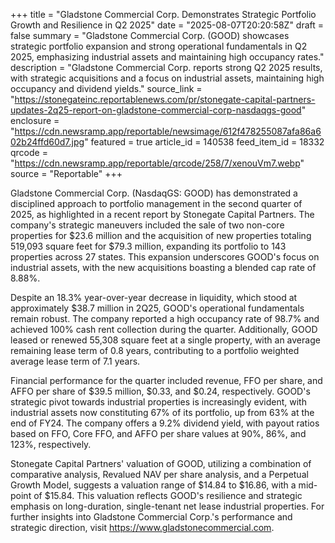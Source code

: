 +++
title = "Gladstone Commercial Corp. Demonstrates Strategic Portfolio Growth and Resilience in Q2 2025"
date = "2025-08-07T20:20:58Z"
draft = false
summary = "Gladstone Commercial Corp. (GOOD) showcases strategic portfolio expansion and strong operational fundamentals in Q2 2025, emphasizing industrial assets and maintaining high occupancy rates."
description = "Gladstone Commercial Corp. reports strong Q2 2025 results, with strategic acquisitions and a focus on industrial assets, maintaining high occupancy and dividend yields."
source_link = "https://stonegateinc.reportablenews.com/pr/stonegate-capital-partners-updates-2q25-report-on-gladstone-commercial-corp-nasdaqgs-good"
enclosure = "https://cdn.newsramp.app/reportable/newsimage/612f478255087afa86a602b24ffd60d7.jpg"
featured = true
article_id = 140538
feed_item_id = 18332
qrcode = "https://cdn.newsramp.app/reportable/qrcode/258/7/xenouVm7.webp"
source = "Reportable"
+++

<p>Gladstone Commercial Corp. (NasdaqGS: GOOD) has demonstrated a disciplined approach to portfolio management in the second quarter of 2025, as highlighted in a recent report by Stonegate Capital Partners. The company's strategic maneuvers included the sale of two non-core properties for $23.6 million and the acquisition of new properties totaling 519,093 square feet for $79.3 million, expanding its portfolio to 143 properties across 27 states. This expansion underscores GOOD's focus on industrial assets, with the new acquisitions boasting a blended cap rate of 8.88%.</p><p>Despite an 18.3% year-over-year decrease in liquidity, which stood at approximately $38.7 million in 2Q25, GOOD's operational fundamentals remain robust. The company reported a high occupancy rate of 98.7% and achieved 100% cash rent collection during the quarter. Additionally, GOOD leased or renewed 55,308 square feet at a single property, with an average remaining lease term of 0.8 years, contributing to a portfolio weighted average lease term of 7.1 years.</p><p>Financial performance for the quarter included revenue, FFO per share, and AFFO per share of $39.5 million, $0.33, and $0.24, respectively. GOOD's strategic pivot towards industrial properties is increasingly evident, with industrial assets now constituting 67% of its portfolio, up from 63% at the end of FY24. The company offers a 9.2% dividend yield, with payout ratios based on FFO, Core FFO, and AFFO per share values at 90%, 86%, and 123%, respectively.</p><p>Stonegate Capital Partners' valuation of GOOD, utilizing a combination of comparative analysis, Revalued NAV per share analysis, and a Perpetual Growth Model, suggests a valuation range of $14.84 to $16.86, with a mid-point of $15.84. This valuation reflects GOOD's resilience and strategic emphasis on long-duration, single-tenant net lease industrial properties. For further insights into Gladstone Commercial Corp.'s performance and strategic direction, visit <a href='https://www.gladstonecommercial.com' rel='nofollow' target='_blank'>https://www.gladstonecommercial.com</a>.</p>